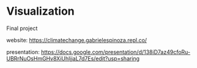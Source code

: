 # Visualization

Final project

  website: https://climatechange.gabrielespinoza.repl.co/
  
  presentation: https://docs.google.com/presentation/d/138iD7az49cfoRu-UBRrNuOsHmGHv8XiUhIjjaL7d7Es/edit?usp=sharing

